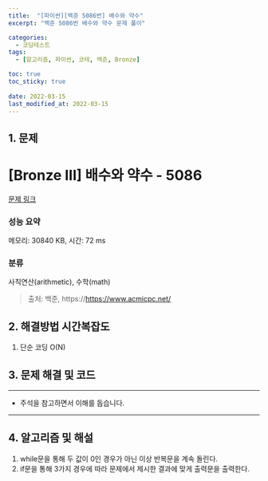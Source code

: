 ```yaml
---
title:  "[파이썬][백준 5086번] 배수와 약수"
excerpt: "백준 5086번 배수와 약수 문제 풀이"

categories:
  - 코딩테스트
tags:
  - [알고리즘, 파이썬, 코테, 백준, Bronze]

toc: true
toc_sticky: true
 
date: 2022-03-15
last_modified_at: 2022-03-15
---
```



## 1. 문제

# [Bronze III] 배수와 약수 - 5086 

[문제 링크](https://www.acmicpc.net/problem/5086) 

### 성능 요약

메모리: 30840 KB, 시간: 72 ms

### 분류

사칙연산(arithmetic), 수학(math)


> 출처: 백준, https://https://www.acmicpc.net/

## 2. 해결방법 시간복잡도
1. 단순 코딩 O(N)


## 3. 문제 해결 및 코드
--- 

<script src="https://gist.github.com/cmblir/797f459f48c34cdc456103b9ecff5fca.js"></script>

- 주석을 참고하면서 이해를 돕습니다.
---

## 4. 알고리즘 및 해설

1. while문을 통해 두 값이 0인 경우가 아닌 이상 반복문을 계속 돌린다.
2. if문을 통해 3가지 경우에 따라 문제에서 제시한 결과에 맞게 출력문을 출력한다.